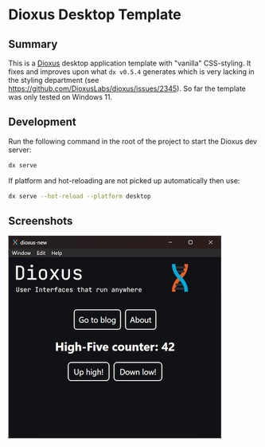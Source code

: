 # Dioxus Desktop Template

## Summary

This is a [Dioxus](https://dioxuslabs.com) desktop application template with "vanilla" CSS-styling. It fixes and improves upon what `dx v0.5.4` generates which is very lacking in the styling department (see https://github.com/DioxusLabs/dioxus/issues/2345). So far the template was only tested on Windows 11.

## Development

Run the following command in the root of the project to start the Dioxus dev server:

```bash
dx serve
```

If platform and hot-reloading are not picked up automatically then use:

```bash
dx serve --hot-reload --platform desktop
```

## Screenshots

![Screenshot](screenshot.png)
